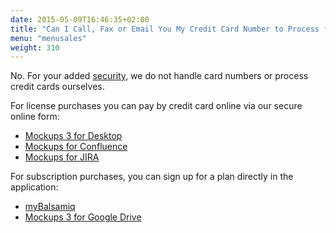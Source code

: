 ```yaml
---
date: 2015-05-09T16:46:35+02:00
title: "Can I Call, Fax or Email You My Credit Card Number to Process for Me?"
menu: "menusales"
weight: 310
---
```


No. For your added [security](/sales/safe/), we do not handle card numbers or process credit cards ourselves.

For license purchases you can pay by credit card online via our secure online form:

*   [Mockups 3 for Desktop](https://balsamiq.com/buy/)
*   [Mockups for Confluence](https://balsamiq.com/buy/#c)
*   [Mockups for JIRA](https://balsamiq.com/buy/#j)

For subscription purchases, you can sign up for a plan directly in the application:

*   [myBalsamiq](/sales/mybsubscriptions/#signing-up-for-a-subscription)
*   [Mockups 3 for Google Drive](/sales/gdrivesubscription/#signing-up-for-a-subscription)
